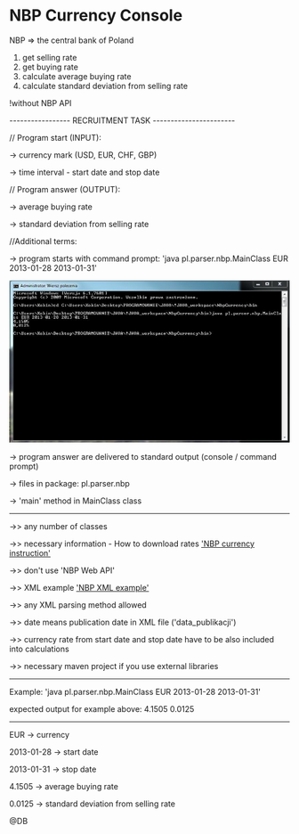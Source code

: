 # NBP Currency Console 

NBP => the central bank of Poland

1. get selling rate
2. get buying rate
3. calculate average buying rate
4. calculate standard deviation from selling rate

!without NBP API

----------------- RECRUITMENT TASK -----------------------

// Program start (INPUT):

-> currency mark (USD, EUR, CHF, GBP)

-> time interval - start date and stop date

// Program answer (OUTPUT):

-> average buying rate

-> standard deviation from selling rate

//Additional terms:

-> program starts with command prompt: 'java pl.parser.nbp.MainClass EUR 2013-01-28 2013-01-31'

![cmd start](https://github.com/KokinSSJ/NbpCurrencyConsole/blob/master/2017-04-10__Working_program.JPG)

-> program answer are delivered to standard output (console / command prompt)

-> files in package: pl.parser.nbp

-> 'main' method in MainClass class

----------------------------------

->> any number of classes

->> necessary information - How to download rates ['NBP currency instruction'](http://www.nbp.pl/home.aspx?f=/kursy/instrukcja_pobierania_kursow_walut.html)

->> don't use 'NBP Web API'

->> XML example ['NBP XML example'](http://www.nbp.pl/kursy/xml/c073z070413.xml)

->> any XML parsing method allowed

->> date means publication date in XML file ('data_publikacji')

->> currency rate from start date and stop date have to be also included into calculations

->> necessary maven project if you use external libraries

-----------------------------------------------
Example:
'java pl.parser.nbp.MainClass EUR 2013-01-28 2013-01-31'

expected output for example above: 4.1505 0.0125

-----------------------------------------------
EUR -> currency 

2013-01-28 -> start date 

2013-01-31 -> stop date 

4.1505 -> average buying rate 

0.0125 -> standard deviation from selling rate

@DB

